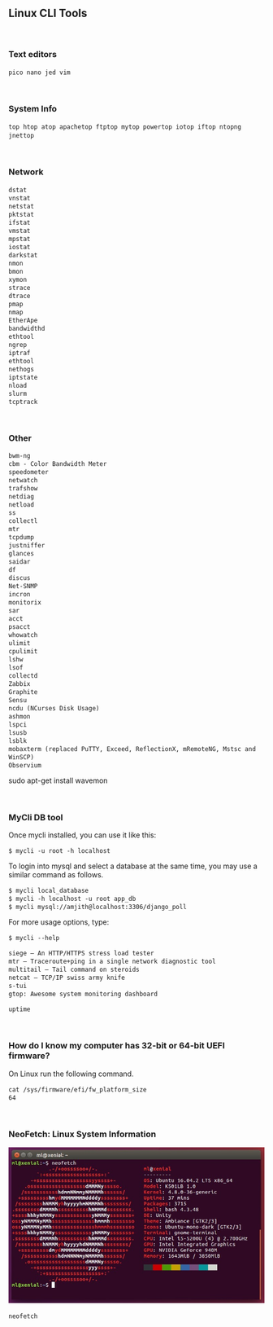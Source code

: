 
## Linux CLI Tools

<br/>

### Text editors

``
pico
nano
jed
vim
``

<br/>

### System Info
``
top
htop
atop
apachetop
ftptop
mytop
powertop
iotop
iftop
ntopng
jnettop
``

<br/>

### Network
```
dstat
vnstat
netstat
pktstat
ifstat
vmstat
mpstat
iostat
darkstat
nmon
bmon
xymon
strace
dtrace
pmap
nmap
EtherApe
bandwidthd
ethtool
ngrep
iptraf
ethtool
nethogs
iptstate
nload
slurm
tcptrack
```

<br/>

### Other

```
bwm-ng
cbm - Color Bandwidth Meter
speedometer
netwatch
trafshow
netdiag
netload
ss
collectl
mtr
tcpdump
justniffer
glances
saidar
df
discus
Net-SNMP
incron
monitorix
sar
acct
psacct
whowatch
ulimit
cpulimit
lshw
lsof
collectd
Zabbix
Graphite
Sensu
ncdu (NCurses Disk Usage)
ashmon
lspci
lsusb
lsblk
mobaxterm (replaced PuTTY, Exceed, ReflectionX, mRemoteNG, Mstsc and WinSCP)
Observium
```

sudo apt-get install wavemon

<br/>

### MyCli DB tool

Once mycli installed, you can use it like this:

```
$ mycli -u root -h localhost
```

To login into mysql and select a database at the same time, you may use a similar command as follows.
```
$ mycli local_database
$ mycli -h localhost -u root app_db
$ mycli mysql://amjith@localhost:3306/django_poll
```

For more usage options, type:
```
$ mycli --help
```


```
siege – An HTTP/HTTPS stress load tester
mtr – Traceroute+ping in a single network diagnostic tool
multitail – Tail command on steroids
netcat – TCP/IP swiss army knife
s-tui
gtop: Awesome system monitoring dashboard
```

```
uptime
```

<br/>

### How do I know my computer has 32-bit or 64-bit UEFI firmware?

On Linux run the following command.
```
cat /sys/firmware/efi/fw_platform_size
64
```

<br/>


### NeoFetch: Linux System Information

![neofetch_image](../Images/neofetch.jpg)

```
neofetch
```
